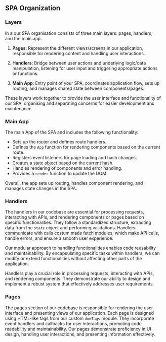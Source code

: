 ## SPA Organization

### Layers

In a our SPA organisation consists of three main layers: pages, handlers, and the main app.

1. **Pages**: Represent the different views/screens in our application, responsible for rendering content and handling
   user interactions.

2. **Handlers**: Bridge between user actions and underlying logic/data manipulation, listening for user input and
   triggering appropriate actions or functions.

3. **Main App**: Entry point of your SPA, coordinates application flow, sets up routing, and manages shared state
   between components/pages.

These layers work together to provide the user interface and functionality of our SPA, organising and separating
concerns for easier development and maintenance.

### Main App

The main App of the SPA and includes the following functionality:

- Sets up the router and defines route handlers.
- Defines the `App` function for rendering components based on the current route.
- Registers event listeners for page loading and hash changes.
- Creates a state object based on the current hash.
- Handles rendering of components and error handling.
- Provides a `render` function to update the DOM.

Overall, the app sets up routing, handles component rendering, and manages state changes in the SPA.

### Handlers

The handlers in our codebase are essential for processing requests, interacting with APIs, and rendering components or
pages based on specific functionalities. They follow a standardized structure, extracting data from the `state` object
and performing validations. Handlers communicate with calls costum made fetch modules, which make API calls, handle
errors, and ensure a smooth user experience.

Our modular approach to handling functionalities enables code reusability and maintainability. By encapsulating specific
tasks within handlers, we can modify or extend functionalities without affecting other parts of the application.

Handlers play a crucial role in processing requests, interacting with APIs, and rendering components. They demonstrate
our ability to design and implement a robust system that effectively addresses user requirements.

### Pages

The pages section of our codebase is responsible for rendering the user interface and presenting views of our
application. Each page is designed using HTML-like tags from our custom `domTags` module. They incorporate event
handlers and callbacks for user interactions, promoting code readability and maintainability. Our pages demonstrate
proficiency in UI design, handling user interactions, and presenting information effectively.
